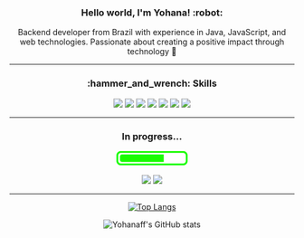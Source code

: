 <!--
**yohanaff/yohanaff** is a ✨ _special_ ✨ repository because its `README.md` (this file) appears on your GitHub profile.

Here are some ideas to get you started:

- 🔭 I’m currently working on ...
- 🌱 I’m currently learning ...
- 👯 I’m looking to collaborate on ...
- 🤔 I’m looking for help with ...
- 💬 Ask me about ...
- 📫 How to reach me: ...
- 😄 Pronouns: ...
- ⚡ Fun fact: ...
-->

<div align="center">

  <h3> Hello world, I'm Yohana! :robot:</h3>
  <p>
    Backend developer from Brazil with experience in Java, JavaScript, and web technologies. Passionate about creating a positive impact through technology 🌟
  </p>
  
  _________________ 
  
<h3>:hammer_and_wrench: Skills</h3>
<img width="60" src="https://cdn.jsdelivr.net/gh/devicons/devicon/icons/java/java-original-wordmark.svg"/>
<img width="60" src="https://cdn.jsdelivr.net/gh/devicons/devicon/icons/spring/spring-original-wordmark.svg"/>
<img width="60" src="https://cdn.jsdelivr.net/gh/devicons/devicon/icons/typescript/typescript-plain.svg"/> 
<img width="60" src="https://cdn.jsdelivr.net/gh/devicons/devicon/icons/javascript/javascript-plain.svg"/>
<img width="60" src="https://cdn.jsdelivr.net/gh/devicons/devicon/icons/html5/html5-plain-wordmark.svg"/>
<img width="60" src="https://cdn.jsdelivr.net/gh/devicons/devicon/icons/css3/css3-plain-wordmark.svg"/>
<img width="60" src="https://cdn.jsdelivr.net/gh/devicons/devicon/icons/react/react-original-wordmark.svg" />
  
  _________________
  
<p><h3>In progress...</h3></p>
<p><img height="25" src="./progress.svg"></p>
<p>
  <img width="60" src="https://cdn.jsdelivr.net/gh/devicons/devicon/icons/amazonwebservices/amazonwebservices-plain-wordmark.svg"/> 
  <img width="60" src="https://cdn.jsdelivr.net/gh/devicons/devicon/icons/apachekafka/apachekafka-original-wordmark.svg"/>
</p>

  _________________
[![Top Langs](https://github-readme-stats-phi-nine-32.vercel.app/api/top-langs/?username=yohanaff&layout=compact&hide=html&langs_count=10&theme=tokyonight)](https://github.com/yohanaff/github-readme-stats)

![Yohanaff's GitHub stats](https://github-readme-stats-phi-nine-32.vercel.app/api?username=yohanaff&show_icons=true&theme=tokyonight)

</div>
